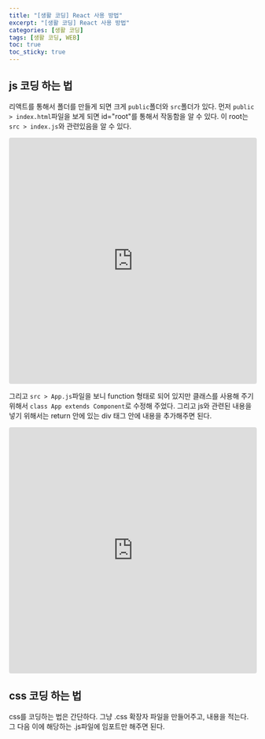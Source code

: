 ```yaml
---
title: "[생활 코딩] React 사용 방법"
excerpt: "[생활 코딩] React 사용 방법"
categories: [생활 코딩]
tags: [생활 코딩, WEB]
toc: true
toc_sticky: true
---
```


## js 코딩 하는 법

리액트를 통해서 폴더를 만들게 되면 크게 `public`폴더와 `src`폴더가 있다. 먼저 `public > index.html`파일을 보게 되면 id="root"를 통해서 작동함을 알 수 있다. 이 root는 `src > index.js`와 관련있음을 알 수 있다.

<iframe src="https://codesandbox.io/embed/winter-shape-9yl42?fontsize=14&hidenavigation=1&theme=dark&view=editor"
     style="width:100%; height:500px; border:0; border-radius: 4px; overflow:hidden;"
     title="winter-shape-9yl42"
     allow="accelerometer; ambient-light-sensor; camera; encrypted-media; geolocation; gyroscope; hid; microphone; midi; payment; usb; vr; xr-spatial-tracking"
     sandbox="allow-forms allow-modals allow-popups allow-presentation allow-same-origin allow-scripts"
   ></iframe>

그리고 `src > App.js`파일을 보니 function 형태로 되어 있지만 클래스를 사용해 주기 위해서 `class App extends Component`로 수정해 주었다. 그리고 js와 관련된 내용을 넣기 위해서는 return 안에 있는 div 태그 안에 내용을 추가해주면 된다.

<iframe src="https://codesandbox.io/embed/winter-shape-9yl42?fontsize=14&hidenavigation=1&theme=dark&view=editor"
     style="width:100%; height:500px; border:0; border-radius: 4px; overflow:hidden;"
     title="winter-shape-9yl42"
     allow="accelerometer; ambient-light-sensor; camera; encrypted-media; geolocation; gyroscope; hid; microphone; midi; payment; usb; vr; xr-spatial-tracking"
     sandbox="allow-forms allow-modals allow-popups allow-presentation allow-same-origin allow-scripts"
   ></iframe>


## css 코딩 하는 법

css를 코딩하는 법은 간단하다. 그냥 .css 확장자 파일을 만들어주고, 내용을 적는다. 그 다음 이에 해당하는 .js파일에 임포트만 해주면 된다.
